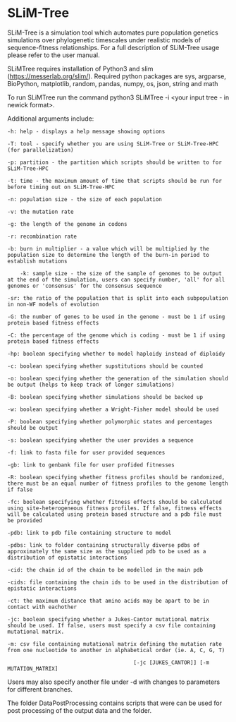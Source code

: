 # SLiM-Tree

SLiM-Tree is a simulation tool which automates pure population genetics simulations over phylogenetic timescales under realistic models of sequence-fitness relationships. For a full description of SLiM-Tree usage please refer to the user manual. 

SLiMTree requires installation of Python3 and slim (https://messerlab.org/slim/). Required python packages are sys, argparse, BioPython, matplotlib, random, pandas, numpy, os, json, string and math

To run SLiMTree run the command python3 SLiMTree -i <your input tree - in newick format>.


Additional arguments include:
	
  	-h: help - displays a help message showing options 

	-T: tool - specify whether you are using SLiM-Tree or SLiM-Tree-HPC (for parallelization)
	  
	-p: partition - the partition which scripts should be written to for SLiM-Tree-HPC
	  
	-t: time - the maximum amount of time that scripts should be run for before timing out on SLiM-Tree-HPC
	  
	-n: population size - the size of each population
	  
	-v: the mutation rate
	  
	-g: the length of the genome in codons
	  
	-r: recombination rate
	  
	-b: burn in multiplier - a value which will be multiplied by the population size to determine the length of the burn-in period to establish mutations

        -k: sample size - the size of the sample of genomes to be output at the end of the simulation, users can specify number, 'all' for all genomes or 'consensus' for the consensus sequence
	
	-sr: the ratio of the population that is split into each subpopulation in non-WF models of evolution
	  
	-G: the number of genes to be used in the genome - must be 1 if using protein based fitness effects
	  
	-C: the percentage of the genome which is coding - must be 1 if using protein based fitness effects
	
	-hp: boolean specifying whether to model haploidy instead of diploidy
	  
	-c: boolean specifying whether supstitutions should be counted
	  
	-o: boolean specifying whether the generation of the simulation should be output (helps to keep track of longer simulations)
	  
	-B: boolean specifying whether simulations should be backed up
	  
	-w: boolean specifying whether a Wright-Fisher model should be used
	
	-P: boolean specifying whether polymorphic states and percentages should be output
	
	-s: boolean specifying whether the user provides a sequence
	
	-f: link to fasta file for user provided sequences
	
	-gb: link to genbank file for user profided fitnesses
	
	-R: boolean specifying whether fitness profiles should be randomized, there must be an equal number of fitness profiles to the genome length if false
	
	-fc: boolean specifying whether fitness effects should be calculated using site-heterogeneous fitness profiles. If false, fitness effects will be calculated using protein based structure and a pdb file must be provided
	
	-pdb: link to pdb file containing structure to model
	
	-pdbs: link to folder containing structurally diverse pdbs of approximately the same size as the supplied pdb to be used as a distribution of epistatic interactions
	
	-cid: the chain id of the chain to be modelled in the main pdb
	
	-cids: file containing the chain ids to be used in the distribution of epistatic interactions
	
	-ct: the maximum distance that amino acids may be apart to be in contact with eachother
	
	-jc: boolean specifying whether a Jukes-Cantor mutational matrix should be used. If false, users must specify a csv file containing mutational matrix.
	
	-m: csv file containing mutational matrix defining the mutation rate from one nucleotide to another in alphabetical order (ie. A, C, G, T)
	
                                            [-jc [JUKES_CANTOR]] [-m MUTATION_MATRIX]      

Users may also specify another file under -d with changes to parameters for different branches. 

The folder DataPostProcessing contains scripts that were can be used for post processing of the output data and the folder. 
